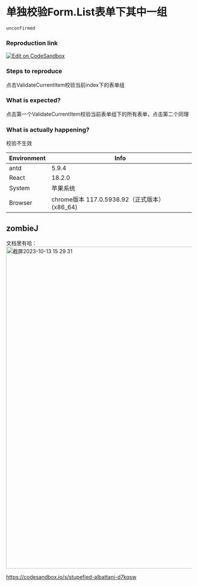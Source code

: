 # 单独校验Form.List表单下其中一组

`unconfirmed`

### Reproduction link

[![Edit on CodeSandbox](https://codesandbox.io/static/img/play-codesandbox.svg)](https://codesandbox.io/s/busy-lovelace-p8rjwm?file=/index.js)

### Steps to reproduce

点击ValidateCurrentItem校验当前index下的表单组

### What is expected?

点击第一个ValidateCurrentItem校验当前表单组下的所有表单，点击第二个同理

### What is actually happening?

校验不生效

| Environment | Info                                          |
| ----------- | --------------------------------------------- |
| antd        | 5.9.4                                         |
| React       | 18.2.0                                        |
| System      | 苹果系统                                      |
| Browser     | chrome版本 117.0.5938.92（正式版本） (x86_64) |

<!-- generated by ant-design-issue-helper. DO NOT REMOVE -->

## zombieJ

文档里有哈：
<img width="873" alt="截屏2023-10-13 15 29 31" src="https://github.com/ant-design/ant-design/assets/5378891/302d693b-909d-4c21-81d5-311084769e9d">

https://codesandbox.io/s/stupefied-albattani-d7kqsw
